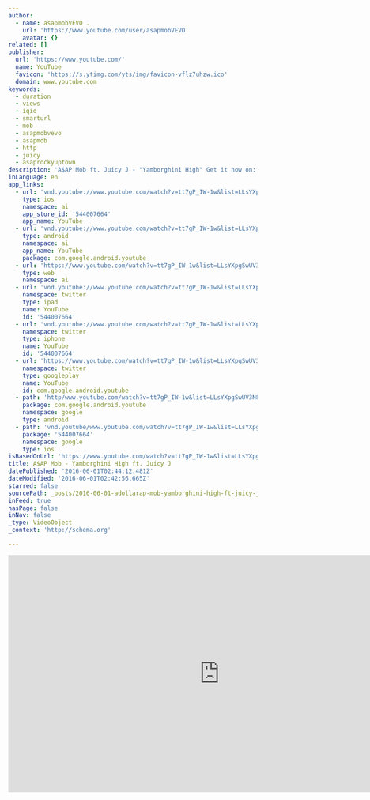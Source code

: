 ```yaml
---
author:
  - name: asapmobVEVO .
    url: 'https://www.youtube.com/user/asapmobVEVO'
    avatar: {}
related: []
publisher:
  url: 'https://www.youtube.com/'
  name: YouTube
  favicon: 'https://s.ytimg.com/yts/img/favicon-vflz7uhzw.ico'
  domain: www.youtube.com
keywords:
  - duration
  - views
  - iqid
  - smarturl
  - mob
  - asapmobvevo
  - asapmob
  - http
  - juicy
  - asaprockyuptown
description: 'A$AP Mob ft. Juicy J - "Yamborghini High" Get it now on: iTunes: http://smarturl.it/iYAMH?IQid=yt Listen on Spotify: http://smarturl.it/sYAMH?IQid=yt Google Play: http://smarturl.it/gYAMH?IQid=yt Amazon: http://smarturl.it/aYAMH?IQid=yt Follow A$AP Mob: https://www.facebook.com/asapmobofficial https://twitter.com/ASAPMOB http://instagram.com/asapmob http://www.asapmob.com/'
inLanguage: en
app_links:
  - url: 'vnd.youtube://www.youtube.com/watch?v=tt7gP_IW-1w&list=LLsYXpgSwUV3N8XVfVgPV0rw&index=9&feature=applinks'
    type: ios
    namespace: ai
    app_store_id: '544007664'
    app_name: YouTube
  - url: 'vnd.youtube://www.youtube.com/watch?v=tt7gP_IW-1w&list=LLsYXpgSwUV3N8XVfVgPV0rw&index=9&feature=applinks'
    type: android
    namespace: ai
    app_name: YouTube
    package: com.google.android.youtube
  - url: 'https://www.youtube.com/watch?v=tt7gP_IW-1w&list=LLsYXpgSwUV3N8XVfVgPV0rw&index=9&feature=applinks'
    type: web
    namespace: ai
  - url: 'vnd.youtube://www.youtube.com/watch?v=tt7gP_IW-1w&list=LLsYXpgSwUV3N8XVfVgPV0rw&index=9&feature=applinks'
    namespace: twitter
    type: ipad
    name: YouTube
    id: '544007664'
  - url: 'vnd.youtube://www.youtube.com/watch?v=tt7gP_IW-1w&list=LLsYXpgSwUV3N8XVfVgPV0rw&index=9&feature=applinks'
    namespace: twitter
    type: iphone
    name: YouTube
    id: '544007664'
  - url: 'https://www.youtube.com/watch?v=tt7gP_IW-1w&list=LLsYXpgSwUV3N8XVfVgPV0rw&index=9'
    namespace: twitter
    type: googleplay
    name: YouTube
    id: com.google.android.youtube
  - path: 'http/www.youtube.com/watch?v=tt7gP_IW-1w&list=LLsYXpgSwUV3N8XVfVgPV0rw&index=9'
    package: com.google.android.youtube
    namespace: google
    type: android
  - path: 'vnd.youtube/www.youtube.com/watch?v=tt7gP_IW-1w&list=LLsYXpgSwUV3N8XVfVgPV0rw&index=9'
    package: '544007664'
    namespace: google
    type: ios
isBasedOnUrl: 'https://www.youtube.com/watch?v=tt7gP_IW-1w&list=LLsYXpgSwUV3N8XVfVgPV0rw&index=9'
title: A$AP Mob - Yamborghini High ft. Juicy J
datePublished: '2016-06-01T02:44:12.481Z'
dateModified: '2016-06-01T02:42:56.665Z'
starred: false
sourcePath: _posts/2016-06-01-adollarap-mob-yamborghini-high-ft-juicy-j.md
inFeed: true
hasPage: false
inNav: false
_type: VideoObject
_context: 'http://schema.org'

---
```

<iframe src="https://cdn.embedly.com/widgets/media.html?src=https%3A%2F%2Fwww.youtube.com%2Fembed%2Ftt7gP_IW-1w%3Ffeature%3Doembed&amp;url=http%3A%2F%2Fwww.youtube.com%2Fwatch%3Fv%3Dtt7gP_IW-1w&amp;image=https%3A%2F%2Fi.ytimg.com%2Fvi%2Ftt7gP_IW-1w%2Fhqdefault.jpg&amp;key=b7d04c9b404c499eba89ee7072e1c4f7&amp;type=text%2Fhtml&amp;schema=youtube" width="854" height="480" scrolling="no" frameborder="0" allowfullscreen="" style=""></iframe>